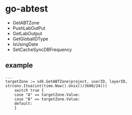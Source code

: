 # go-abtest

- GetABTZone
- PushLabOutPut
- GetLabOutput
- GetGlobalIDType
- IsUsingDate
- SetCacheSyncDBFrequency

## example

```
...
targetZone := sdk.GetABTZone(project, userID, layerID, strconv.Itoa(int(time.Now().Unix()/3600/24)))
	switch true {
	case "A" == targetZone.Value:
	case "B" == targetZone.Value:
	default:
	}
```